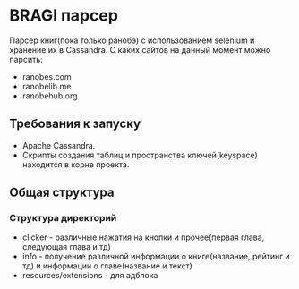 # BRAGI парсер

Парсер книг(пока только ранобэ) с использованием selenium и хранение их в Cassandra.
С каких сайтов на данный момент можно парсить:
* ranobes.com
* ranobelib.me
* ranobehub.org

## Требования к запуску
- Apache Cassandra.
- Скрипты создания таблиц и пространства ключей(keyspace) находится в корне проекта.

## Общая структура
### Структура директорий
* clicker - различные нажатия на кнопки и прочее(первая глава, следующая глава и тд)
* info - получение различной информации о книге(название, рейтинг и тд) и информации о главе(название и текст)
* resources/extensions - для адблока
